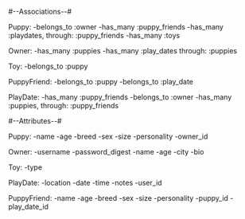 #--Associations--#

Puppy:
-belongs_to :owner
-has_many :puppy_friends
-has_many :playdates, through: :puppy_friends
-has_many :toys 

Owner:
-has_many :puppies
-has_many :play_dates through: :puppies

Toy:
-belongs_to :puppy

PuppyFriend:
-belongs_to :puppy
-belongs_to :play_date

PlayDate:
-has_many :puppy_friends
-belongs_to :owner
-has_many :puppies, through: :puppy_friends

#--Attributes--#

Puppy:
-name 
-age
-breed
-sex
-size
-personality 
-owner_id

Owner:
-username
-password_digest
-name
-age
-city
-bio

Toy:
-type

PlayDate:
-location
-date 
-time 
-notes
-user_id

PuppyFriend:
-name 
-age
-breed
-sex
-size
-personality 
-puppy_id 
-play_date_id